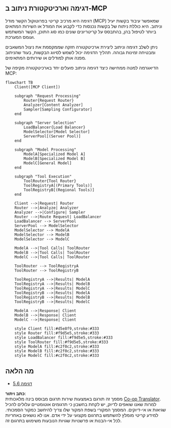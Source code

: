 <!--
CO_OP_TRANSLATOR_METADATA:
{
  "original_hash": "af40eab7bd6ebf7e607f982a5506a5b5",
  "translation_date": "2025-06-13T00:25:16+00:00",
  "source_file": "05-AdvancedTopics/mcp-routing/README.md",
  "language_code": "he"
}
-->
## דגימה וארכיטקטורת ניתוב ב-MCP

דגימה היא מרכיב קריטי בפרוטוקול הקשר מודל (MCP) שמאפשר עיבוד בקשות יעיל וניתוב. היא כוללת ניתוח של בקשות נכנסות כדי לקבוע את המודל או השירות המתאים ביותר לטיפול בהן, בהתבסס על קריטריונים שונים כמו סוג התוכן, הקשר המשתמש ועומס המערכת.

ניתן לשלב דגימה וניתוב ליצירת ארכיטקטורה חזקה שממקסמת את ניצול המשאבים ומבטיחה זמינות גבוהה. תהליך הדגימה יכול לשמש לסיווג הבקשות, בעוד שהניתוב מפנה אותן למודלים או שירותים המתאימים.

הדיאגרמה למטה ממחישה כיצד דגימה וניתוב פועלים יחד בארכיטקטורה מקיפה של MCP:

```mermaid
flowchart TB
    Client([MCP Client])
    
    subgraph "Request Processing"
        Router{Request Router}
        Analyzer[Content Analyzer]
        Sampler[Sampling Configurator]
    end
    
    subgraph "Server Selection"
        LoadBalancer{Load Balancer}
        ModelSelector[Model Selector]
        ServerPool[(Server Pool)]
    end
    
    subgraph "Model Processing"
        ModelA[Specialized Model A]
        ModelB[Specialized Model B]
        ModelC[General Model]
    end
    
    subgraph "Tool Execution"
        ToolRouter{Tool Router}
        ToolRegistryA[(Primary Tools)]
        ToolRegistryB[(Regional Tools)]
    end
    
    Client -->|Request| Router
    Router -->|Analyze| Analyzer
    Analyzer -->|Configure| Sampler
    Router -->|Route Request| LoadBalancer
    LoadBalancer --> ServerPool
    ServerPool --> ModelSelector
    ModelSelector --> ModelA
    ModelSelector --> ModelB
    ModelSelector --> ModelC
    
    ModelA -->|Tool Calls| ToolRouter
    ModelB -->|Tool Calls| ToolRouter
    ModelC -->|Tool Calls| ToolRouter
    
    ToolRouter --> ToolRegistryA
    ToolRouter --> ToolRegistryB
    
    ToolRegistryA -->|Results| ModelA
    ToolRegistryA -->|Results| ModelB
    ToolRegistryA -->|Results| ModelC
    ToolRegistryB -->|Results| ModelA
    ToolRegistryB -->|Results| ModelB
    ToolRegistryB -->|Results| ModelC
    
    ModelA -->|Response| Client
    ModelB -->|Response| Client
    ModelC -->|Response| Client
    
    style Client fill:#d5e8f9,stroke:#333
    style Router fill:#f9d5e5,stroke:#333
    style LoadBalancer fill:#f9d5e5,stroke:#333
    style ToolRouter fill:#f9d5e5,stroke:#333
    style ModelA fill:#c2f0c2,stroke:#333
    style ModelB fill:#c2f0c2,stroke:#333
    style ModelC fill:#c2f0c2,stroke:#333
```

## מה הלאה

- [5.6 דגימה](../mcp-sampling/README.md)

**כתב ויתור**:  
מסמך זה תורגם באמצעות שירות תרגום מבוסס בינה מלאכותית [Co-op Translator](https://github.com/Azure/co-op-translator). למרות שאנו שואפים לדיוק, יש לקחת בחשבון כי תרגומים אוטומטיים עלולים להכיל שגיאות או אי-דיוקים. המסמך המקורי בשפת המקור שלו צריך להיחשב כמקור הסמכותי. למידע קריטי מומלץ להשתמש בתרגום מקצועי על ידי אדם. אנו לא נושאים באחריות לכל אי-הבנות או פרשנויות שגויות הנובעות משימוש בתרגום זה.